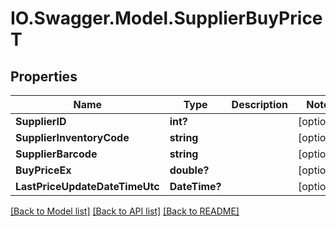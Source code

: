 # IO.Swagger.Model.SupplierBuyPriceT
## Properties

Name | Type | Description | Notes
------------ | ------------- | ------------- | -------------
**SupplierID** | **int?** |  | [optional] 
**SupplierInventoryCode** | **string** |  | [optional] 
**SupplierBarcode** | **string** |  | [optional] 
**BuyPriceEx** | **double?** |  | [optional] 
**LastPriceUpdateDateTimeUtc** | **DateTime?** |  | [optional] 

[[Back to Model list]](../README.md#documentation-for-models) [[Back to API list]](../README.md#documentation-for-api-endpoints) [[Back to README]](../README.md)

